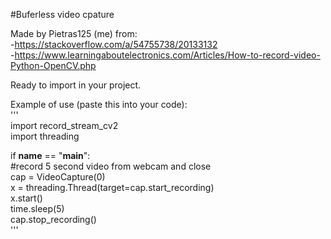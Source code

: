 #Buferless video cpature

Made by Pietras125 (me) from:  
-https://stackoverflow.com/a/54755738/20133132  
-https://www.learningaboutelectronics.com/Articles/How-to-record-video-Python-OpenCV.php  
    
Ready to import in your project.    
    
Example of use (paste this into your code):  
'''  
import record_stream_cv2  
import threading  
    
if __name__ == "__main__":  
    #record 5 second video from webcam and close  
    cap = VideoCapture(0)  
    x = threading.Thread(target=cap.start_recording)  
    x.start()  
    time.sleep(5)  
    cap.stop_recording()  
'''
